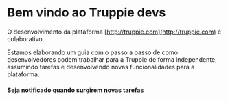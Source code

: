 # Bem vindo ao Truppie devs
 
O desenvolvimento da plataforma [http://truppie.com](http://truppie.com) é colaborativo.

Estamos elaborando um guia com o passo a passo de como desenvolvedores podem trabalhar para a Truppie de forma independente, assumindo tarefas e desenvolvendo novas funcionalidades para a plataforma.


#### Seja notificado quando surgirem novas tarefas
